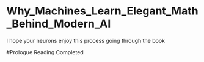 # Why_Machines_Learn_Elegant_Math_Behind_Modern_AI
I hope your neurons enjoy this process going through the book


#Prologue Reading Completed
